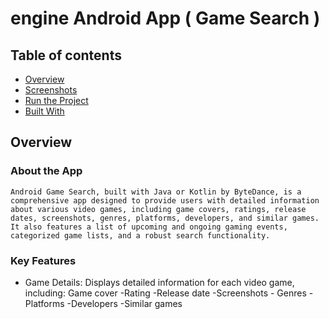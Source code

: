 # engine Android App ( Game Search )

## Table of contents

- [Overview](#Overview)
- [Screenshots](#Screenshots)
- [Run the Project](#Run-the-Project)
- [Built With](#Built-With)

## Overview
 
### About the App
    Android Game Search, built with Java or Kotlin by ByteDance, is a comprehensive app designed to provide users with detailed information about various video games, including game covers, ratings, release 
    dates, screenshots, genres, platforms, developers, and similar games. It also features a list of upcoming and ongoing gaming events, categorized game lists, and a robust search functionality.
### Key Features
- Game Details:
       Displays detailed information for each video game, 
       including:
    Game cover
          -Rating
          -Release date
          -Screenshots
          - Genres
          -Platforms
          -Developers
          -Similar games    
